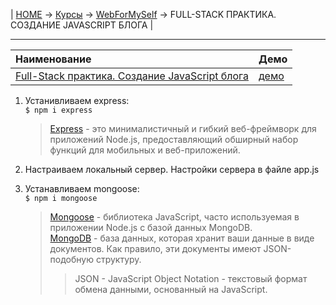 | [HOME](https://github.com/vik-vavilikhin/vik-vavilikhin.github.io) 
&rarr; [Курсы](https://github.com/vik-vavilikhin/vik-vavilikhin.github.io/blob/master/readme/Courses.md) &rarr; [WebForMySelf](https://github.com/vik-vavilikhin/WebForMySelf) &rarr; FULL-STACK ПРАКТИКА. СОЗДАНИЕ JAVASCRIPT БЛОГА |

-------------------------------------------------------------------------------
|                      Наименование                                    | Демо |
|:---------------------------------------------------------------------|:-----|
|[Full-Stack практика. Создание JavaScript блога](https://www.youtube.com/watch?v=ixVQjTwqfe0&list=PLD-piGJ3Dtl2zA18HzryjQy9Dwa_1Hjs1)                 |[демо]()|

1. Устанивливаем express:  
  `$ npm i express`
  
    > [Express](http://expressjs.com/ru/) - это минималистичный и гибкий веб-фреймворк для приложений Node.js, предоставляющий обширный набор функций для мобильных и веб-приложений.
2. Настраиваем локальный сервер. Настройки сервера в файле app.js
3. Устанавливаем mongoose:  
  `$ npm i mongoose`
  
    > [Mongoose](https://code.tutsplus.com/ru/articles/an-introduction-to-mongoose-for-mongodb-and-nodejs--cms-29527) - библиотека JavaScript, часто используемая в приложении Node.js с базой данных MongoDB.  
    > [MongoDB](https://code.tutsplus.com/ru/articles/an-introduction-to-mongoose-for-mongodb-and-nodejs--cms-29527) - база данных, которая хранит ваши данные в виде документов. Как правило, эти документы имеют JSON-подобную структуру.
    >> JSON - JavaScript Object Notation - текстовый формат обмена данными, основанный на JavaScript.
